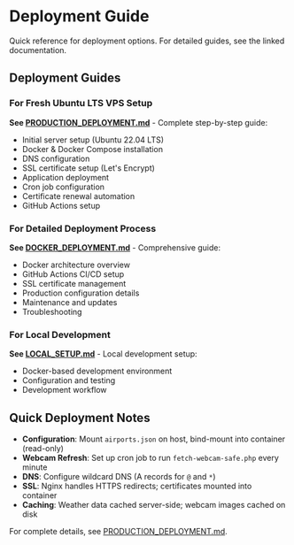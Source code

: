 # Deployment Guide

Quick reference for deployment options. For detailed guides, see the linked documentation.

## Deployment Guides

### For Fresh Ubuntu LTS VPS Setup

**See [PRODUCTION_DEPLOYMENT.md](PRODUCTION_DEPLOYMENT.md)** - Complete step-by-step guide:
- Initial server setup (Ubuntu 22.04 LTS)
- Docker & Docker Compose installation
- DNS configuration
- SSL certificate setup (Let's Encrypt)
- Application deployment
- Cron job configuration
- Certificate renewal automation
- GitHub Actions setup

### For Detailed Deployment Process

**See [DOCKER_DEPLOYMENT.md](DOCKER_DEPLOYMENT.md)** - Comprehensive guide:
- Docker architecture overview
- GitHub Actions CI/CD setup
- SSL certificate management
- Production configuration details
- Maintenance and updates
- Troubleshooting

### For Local Development

**See [LOCAL_SETUP.md](LOCAL_SETUP.md)** - Local development setup:
- Docker-based development environment
- Configuration and testing
- Development workflow

## Quick Deployment Notes

- **Configuration**: Mount `airports.json` on host, bind-mount into container (read-only)
- **Webcam Refresh**: Set up cron job to run `fetch-webcam-safe.php` every minute
- **DNS**: Configure wildcard DNS (A records for `@` and `*`)
- **SSL**: Nginx handles HTTPS redirects; certificates mounted into container
- **Caching**: Weather data cached server-side; webcam images cached on disk

For complete details, see [PRODUCTION_DEPLOYMENT.md](PRODUCTION_DEPLOYMENT.md).

